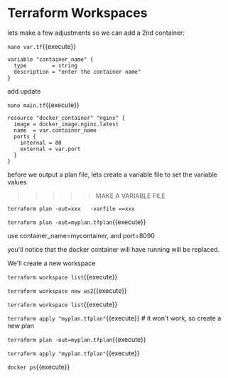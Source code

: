 # Terraform Workspaces

lets make a few adjustments so we can add a 2nd container:

`nano var.tf`{{execute}}

```
variable "container_name" {
  type        = string
  description = "enter the container name"
}
```

add update

`nano main.tf`{{execute}}

```
resource "docker_container" "nginx" {
  image = docker_image.nginx.latest
  name  = var.container_name
  ports {
    internal = 80
    external = var.port
  }
}
```
before we output a plan file, lets create a variable file to set the variable values

>>>>>   MAKE A VARIABLE FILE 

`terraform plan -out=xxx   -varfile ==xxx`

`terraform plan -out=myplan.tfplan`{{execute}}

use container_name=mycontainer,  and port=8090

you'll notice that the docker container will have running will be replaced.

We'll create a new workspace


`terraform workspace list`{{execute}}

`terraform workspace new ws2`{{execute}}

`terraform workspace list`{{execute}}

`terraform apply "myplan.tfplan"`{{execute}}   # it won't work, so create a new plan

`terraform plan -out=myplan.tfplan`{{execute}}

`terraform apply "myplan.tfplan"`{{execute}}

`docker ps`{{execute}}  
 